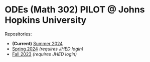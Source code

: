 # ODEs (Math 302) PILOT @ Johns Hopkins University

Repositories:
- **(Current)** [Summer 2024](jhu-ode-pilot.github.io/SU24)
- [Spring 2024](https://livejohnshopkins.sharepoint.com/sites/mathland/ODE_PILOT/SitePages/S24.aspx) _(requires JHED login)_
- [Fall 2023](https://livejohnshopkins.sharepoint.com/sites/mathland/ODE_PILOT/SitePages/F23.aspx) _(requires JHED login)_
